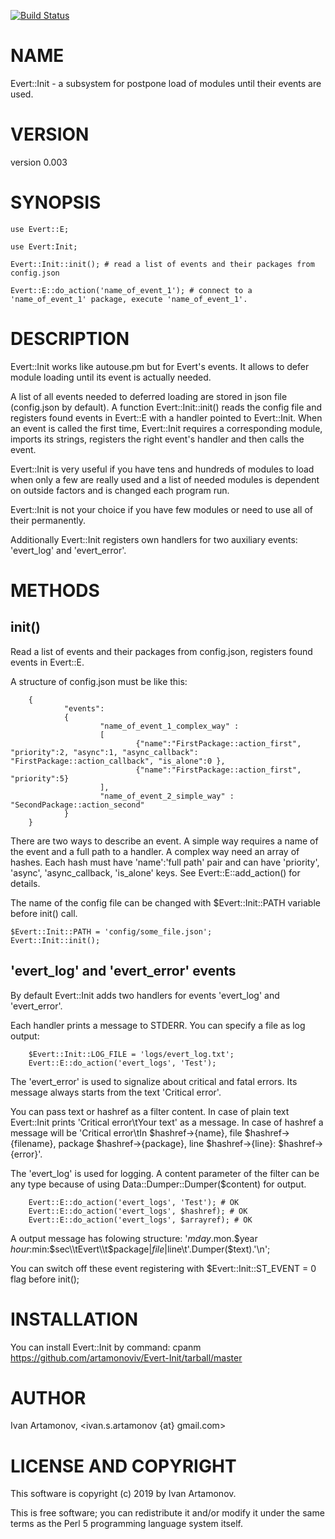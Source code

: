 [![Build Status](https://travis-ci.com/artamonoviv/Evert-Init.svg?branch=master)](https://travis-ci.com/artamonoviv/Evert-Init)

# NAME

Evert::Init -  a subsystem for postpone load of modules until their events are used.

# VERSION

version 0.003

# SYNOPSIS

    use Evert::E;

    use Evert:Init;

    Evert::Init::init(); # read a list of events and their packages from config.json

    Evert::E::do_action('name_of_event_1'); # connect to a 'name_of_event_1' package, execute 'name_of_event_1'.

# DESCRIPTION

Evert::Init works like autouse.pm but for Evert's events. It allows to defer module loading until its event is actually needed.

A list of all events needed to deferred loading are stored in json file (config.json by default). A function Evert::Init::init() reads the config file and registers found events in Evert::E with a handler pointed to Evert::Init.
When an event is called the first time, Evert::Init requires a corresponding module, imports its strings, registers the right event's handler and then calls the event.

Evert::Init is very useful if you have tens and hundreds of modules to load when only a few are really used and a list of needed modules is dependent on outside factors and is changed each program run.

Evert::Init is not your choice if you have few modules or need to use all of their permanently.

Additionally Evert::Init registers own handlers for two auxiliary events: 'evert\_log' and 'evert\_error'.

# METHODS

## init()

Read a list of events and their packages from config.json, registers found events in Evert::E.

A structure of config.json must be like this:

        {
                "events":
                {
                        "name_of_event_1_complex_way" :
                        [
                                {"name":"FirstPackage::action_first", "priority":2, "async":1, "async_callback": "FirstPackage::action_callback", "is_alone":0 },
                                {"name":"FirstPackage::action_first", "priority":5}
                        ],
                        "name_of_event_2_simple_way" : "SecondPackage::action_second"
                }
        }

There are two ways to describe an event.
A simple way requires a name of the event and a full path to a handler.
A complex way need an array of hashes. Each hash must have 'name':'full path' pair and can have 'priority', 'async', 'async\_callback, 'is\_alone' keys. See Evert::E::add\_action() for details.

The name of the config file can be changed with $Evert::Init::PATH variable before init() call.

    $Evert::Init::PATH = 'config/some_file.json';
    Evert::Init::init();

## 'evert\_log' and 'evert\_error' events

By default Evert::Init adds two handlers for events 'evert\_log' and 'evert\_error'.

Each handler prints a message to STDERR. You can specify a file as log output:

        $Evert::Init::LOG_FILE = 'logs/evert_log.txt';
        Evert::E::do_action('evert_logs', 'Test');

The 'evert\_error' is used to signalize about critical and fatal errors. Its message always starts from the text 'Critical error'.

You can pass text or hashref as a filter content. In case of plain text Evert::Init prints 'Critical error\\tYour text' as a message.
In case of hashref a message will be 'Critical error\\tIn $hashref->{name}, file $hashref->{filename}, package $hashref->{package}, line $hashref->{line}: $hashref->{error}'.

The 'evert\_log' is used for logging. A content parameter of the filter can be any type because of using Data::Dumper::Dumper($content) for output.

        Evert::E::do_action('evert_logs', 'Test'); # OK
        Evert::E::do_action('evert_logs', $hashref); # OK
        Evert::E::do_action('evert_logs', $arrayref); # OK

A output message has folowing structure: '$mday.$mon.$year $hour:$min:$sec\\tEvert\\t$package|$file|$line\\t'.Dumper($text).'\\n';

You can switch off these event registering with $Evert::Init::ST\_EVENT = 0 flag before init();

# INSTALLATION

You can install Evert::Init by command: cpanm https://github.com/artamonoviv/Evert-Init/tarball/master

# AUTHOR

Ivan Artamonov, &lt;ivan.s.artamonov {at} gmail.com>

# LICENSE AND COPYRIGHT

This software is copyright (c) 2019 by Ivan Artamonov.

This is free software; you can redistribute it and/or modify it under the same terms as the Perl 5 programming language system itself.
